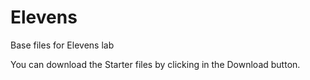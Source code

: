 # Elevens
Base files for Elevens lab

You can download the Starter files by clicking in the Download button.
